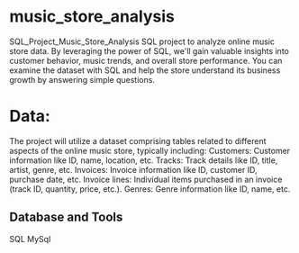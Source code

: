 # music_store_analysis
<h>SQL_Project_Music_Store_Analysis</h>
SQL project to analyze online music store data. By leveraging the power of SQL, we'll gain valuable insights into customer behavior, music trends, and overall store performance. You can examine the dataset with SQL and help the store understand its business growth by answering simple questions.
<h1> Data: </h1>
The project will utilize a dataset comprising tables related to different aspects of the online music store, typically including: Customers: Customer information like ID, name, location, etc. Tracks: Track details like ID, title, artist, genre, etc. Invoices: Invoice information like ID, customer ID, purchase date, etc. Invoice lines: Individual items purchased in an invoice (track ID, quantity, price, etc.). Genres: Genre information like ID, name, etc.
<h2>Database and Tools</h2>
SQL 
MySql 
